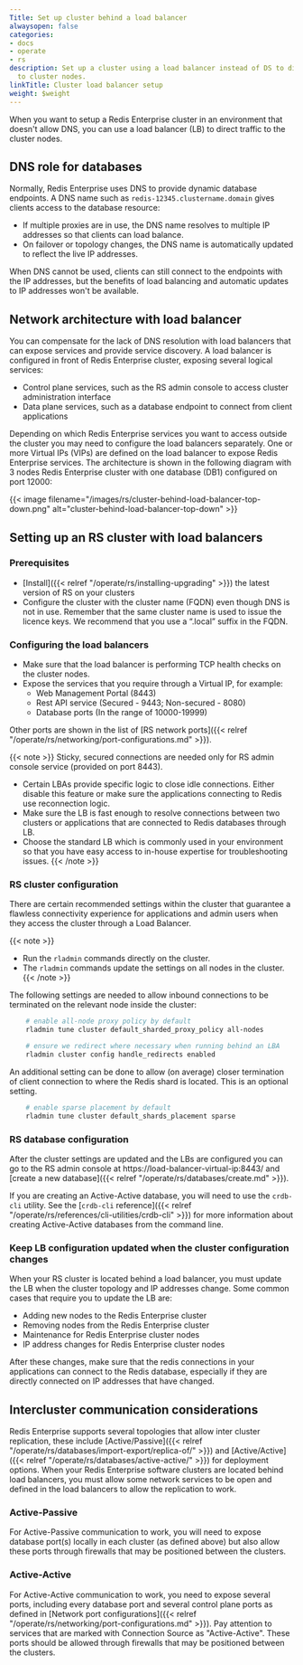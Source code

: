 ```yaml
---
Title: Set up cluster behind a load balancer
alwaysopen: false
categories:
- docs
- operate
- rs
description: Set up a cluster using a load balancer instead of DS to direct traffic
  to cluster nodes.
linkTitle: Cluster load balancer setup
weight: $weight
---
```

When you want to setup a Redis Enterprise cluster in an environment that doesn't allow DNS, you can use a load balancer (LB) to direct traffic to the cluster nodes.

## DNS role for databases

Normally, Redis Enterprise uses DNS to provide dynamic database endpoints.
A DNS name such as `redis-12345.clustername.domain` gives clients access to the database resource:

- If multiple proxies are in use, the DNS name resolves to multiple IP addresses so that clients can load balance.
- On failover or topology changes, the DNS name is automatically updated to reflect the live IP addresses.

When DNS cannot be used, clients can still connect to the endpoints with the IP addresses,
but the benefits of load balancing and automatic updates to IP addresses won't be available.

## Network architecture with load balancer

You can compensate for the lack of DNS resolution with load balancers that can expose services and provide service discovery.
A load balancer is configured in front of Redis Enterprise cluster, exposing several logical services:

- Control plane services, such as the RS admin console to access cluster administration interface
- Data plane services, such as a database endpoint to connect from client applications

Depending on which Redis Enterprise services you want to access outside the cluster you may need to configure the load balancers separately.
One or more Virtual IPs (VIPs) are defined on the load balancer to expose Redis Enterprise services.
The architecture is shown in the following diagram with 3 nodes Redis Enterprise cluster with one database (DB1) configured on port 12000:

{{< image filename="/images/rs/cluster-behind-load-balancer-top-down.png" alt="cluster-behind-load-balancer-top-down" >}}
## Setting up an RS cluster with load balancers

### Prerequisites

- [Install]({{< relref "/operate/rs/installing-upgrading" >}}) the latest version of RS on your clusters
- Configure the cluster with the cluster name (FQDN) even though DNS is not in use.
    Remember that the same cluster name is used to issue the licence keys.
    We recommend that you use a “.local” suffix in the FQDN.

### Configuring the load balancers

- Make sure that the load balancer is performing TCP health checks on the cluster nodes.
- Expose the services that you require through a Virtual IP, for example:
    - Web Management Portal (8443)
    - Rest API service (Secured - 9443; Non-secured - 8080)
    - Database ports (In the range of 10000-19999)

Other ports are shown in the list of [RS network ports]({{< relref "/operate/rs/networking/port-configurations.md" >}}).

{{< note >}}
Sticky, secured connections are needed only for RS admin console service (provided on port 8443).

- Certain LBAs provide specific logic to close idle connections. Either disable this feature or make sure the applications connecting to Redis use reconnection logic.
- Make sure the LB is fast enough to resolve connections between two clusters or applications that are connected to Redis databases through LB.
- Choose the standard LB which is commonly used in your environment so that you have easy access to in-house expertise for troubleshooting issues.
{{< /note >}}

### RS cluster configuration

There are certain recommended settings within the cluster that guarantee a flawless connectivity experience for applications and admin users when they access the cluster through a Load Balancer.

{{< note >}}
- Run the `rladmin` commands directly on the cluster.
- The `rladmin` commands update the settings on all nodes in the cluster.
{{< /note >}}

The following settings are needed to allow inbound connections to be terminated on the relevant node inside the cluster:
```sh
    # enable all-node proxy policy by default
    rladmin tune cluster default_sharded_proxy_policy all-nodes

    # ensure we redirect where necessary when running behind an LBA
    rladmin cluster config handle_redirects enabled
```

An additional setting can be done to allow (on average) closer termination of client connection to where the Redis shard is located. This is an optional setting.

```sh
    # enable sparse placement by default
    rladmin tune cluster default_shards_placement sparse
```

### RS database configuration

After the cluster settings are updated and the LBs are configured you can go to the RS admin console at https://load-balancer-virtual-ip:8443/ and [create a new database]({{< relref "/operate/rs/databases/create.md" >}}).

If you are creating an Active-Active database, you will need to use the `crdb-cli` utility. See the [`crdb-cli` reference]({{< relref "/operate/rs/references/cli-utilities/crdb-cli" >}}) for more information about creating Active-Active databases from the command line.

### Keep LB configuration updated when the cluster configuration changes

When your RS cluster is located behind a load balancer, you must update the LB when the cluster topology and IP addresses change.
Some common cases that require you to update the LB are:

- Adding new nodes to the Redis Enterprise cluster
- Removing nodes from the Redis Enterprise cluster
- Maintenance for Redis Enterprise cluster nodes
- IP address changes for Redis Enterprise cluster nodes

After these changes, make sure that the redis connections in your applications can connect to the Redis database,
especially if they are directly connected on IP addresses that have changed.

## Intercluster communication considerations

Redis Enterprise supports several topologies that allow inter cluster replication, these include [Active/Passive]({{< relref "/operate/rs/databases/import-export/replica-of/" >}}) and [Active/Active]({{< relref "/operate/rs/databases/active-active/" >}}) for deployment options.
When your Redis Enterprise software clusters are located behind load balancers, you must allow some network services to be open and defined in the load balancers to allow the replication to work.

### Active-Passive

For Active-Passive communication to work, you will need to expose database port(s) locally in each cluster (as defined above) but also allow these ports through firewalls that may be positioned between the clusters.

### Active-Active

For Active-Active communication to work, you need to expose several ports, including every database port and several control plane ports as defined in [Network port configurations]({{< relref "/operate/rs/networking/port-configurations.md" >}}). Pay attention to services that are marked with Connection Source as "Active-Active". These ports should be allowed through firewalls that may be positioned between the clusters.
